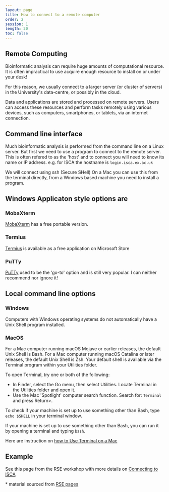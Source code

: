 ```yaml
---
layout: page
title: How to connect to a remote computer
order: 2
session: 1
length: 20
toc: false
---
```


## Remote Computing

Bioinformatic analysis can require huge amounts of computational resource. It is often impractical to use acquire enough resource to install on or under your desk!

For this reason, we usually connect to a larger server (or cluster of servers) in the University's data-centre, or possibly in the cloud.

Data and applications are stored and processed on remote servers. Users can access these resources and perform tasks remotely using various devices, such as computers, smartphones, or tablets, via an internet connection.

## Command line interface

Much bioinformatic analysis is performed from the command line on a Linux server. But first we need to use a program to connect to the remote server.  This is often refered to as the 'host' and to connect you will need to know its name or IP address.
e.g. for ISCA the hostname is `login.isca.ex.ac.uk`

We will connect using ssh (Secure SHell) On a Mac you can use this from the terminal directly, from a Windows based machine you need to install a program.

## Windows Applicaton style options are

### MobaXterm

[MobaXterm](https://mobaxterm.mobatek.net) has a free portable version.

### Termius

[Termius](https://termius.com/) is available as a free application on Microsoft Store

### PuTTy

[PuTTy](https://www.putty.org/) used to be the 'go-to' option and is still very popular. I can neither recommend nor ignore it!

## Local command line options

### Windows

Computers with Windows operating systems do not automatically have a Unix Shell program
installed.

### MacOS

For a Mac computer running macOS Mojave or earlier releases, the default Unix Shell is Bash.
For a Mac computer running macOS Catalina or later releases, the default Unix Shell is Zsh.
Your default shell is available via the Terminal program within your Utilities folder.

To open Terminal, try one or both of the following:

* In Finder, select the Go menu, then select Utilities.
  Locate Terminal in the Utilities folder and open it.
* Use the Mac 'Spotlight' computer search function.
  Search for: `Terminal` and press Return>.

To check if your machine is set up to use something other than Bash,
type `echo $SHELL` in your terminal window.

If your machine is set up to use something other than Bash,
you can run it by opening a terminal and typing `bash`.

Here are instruction on [how to Use Terminal on a Mac](http://www.macworld.co.uk/feature/mac-software/how-use-terminal-on-mac-3608274/)

## Example

See this page from the RSE workshop with more details on [Connecting to ISCA](https://uniexeterrse.github.io/intro-to-isca/03_connection/index.html)

\* material sourced from [RSE pages](https://uniexeterrse.github.io/intro-unix-shell/setup.html)
